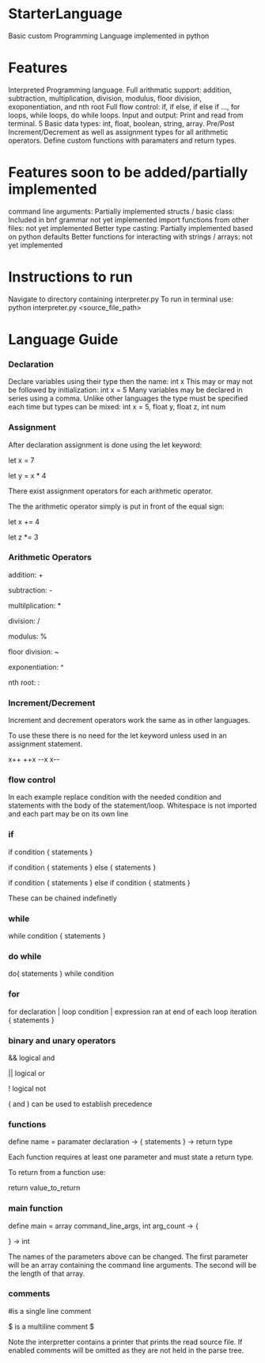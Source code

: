 # StarterLanguage
Basic custom Programming Language implemented in python


# Features
Interpreted Programming language.
Full arithmatic support: addition, subtraction, multiplication, division, modulus, floor division, exoponentiation, and nth root
Full flow control: if, if else, if else if ..., for loops, while loops, do while loops.
Input and output: Print and read from terminal.
5 Basic data types: int, float, boolean, string, array.
Pre/Post Increment/Decrement as well as assignment types for all arithmetic operators.
Define custom functions with paramaters and return types.

# Features soon to be added/partially implemented
command line arguments: Partially implemented
structs / basic class: Included in bnf grammar not yet implemented
import functions from other files: not yet implemented
Better type casting: Partially implemented based on python defaults
Better functions for interacting with strings / arrays: not yet implemented


# Instructions to run
Navigate to directory containing interpreter.py
To run in terminal use: python interpreter.py <source_file_path>


# Language Guide

### Declaration
Declare variables using their type then the name: int x
This may or may not be followed by initialization: int x = 5
Many variables may be declared in series using a comma. Unlike other languages the type must be specified each time but types can be mixed: int x = 5, float y, float z, int num

### Assignment
After declaration assignment is done using the let keyword: 

let x = 7

let y = x * 4
                                                            
There exist assignment operators for each arithmetic operator.

The the arithmetic operator simply is put in front of the equal sign: 

let x += 4
                                                                      
let z *= 3
### Arithmetic Operators
  
addition: +
   
subtraction: -
   
multilplication: *
   
division: /
   
modulus: %
   
floor division: ~
   
exponentiation:  ^
   
nth root: :

### Increment/Decrement
Increment and decrement operators work the same as in other languages.

To use these there is no need for the let keyword unless used in an assignment statement.

x++
++x
--x
x--

### flow control
In each example replace condition with the needed condition and statements with the body of the statement/loop.
Whitespace is not imported and each part may be on its own line

### if

if condition {
    statements
}

if condition {
    statements
} else {
    statements
}

if condition {
    statements
} else if condition {
    statments
}

These can be chained indefinetly

### while
while condition {
    statements
}

### do while

do{
    statements
} while condition

### for

for declaration | loop condition | expression ran at end of each loop iteration {
    statements
}


### binary and unary operators
&&    logical and

||    logical or

!     logical not

( and ) can be used to establish precedence


### functions

define name = paramater declaration -> {
    statements
} -> return type

Each function requires at least one parameter and must state a return type.

To return from a function use: 

return value_to_return

### main function
define main = array command_line_args, int arg_count -> {

} -> int

The names of the parameters above can be changed.
The first parameter will be an array containing the command line arguments.
The second will be the length of that array.

### comments
#is a single line comment

$ is a multiline comment $

Note the interpretter contains a printer that prints the read source file.
If enabled comments will be omitted as they are not held in the parse tree.
